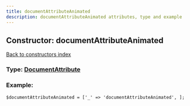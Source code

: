 ```yaml
---
title: documentAttributeAnimated
description: documentAttributeAnimated attributes, type and example
---
```

## Constructor: documentAttributeAnimated  
[Back to constructors index](index.md)






### Type: [DocumentAttribute](../types/DocumentAttribute.md)


### Example:

```
$documentAttributeAnimated = ['_' => 'documentAttributeAnimated', ];
```